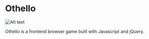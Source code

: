 # Othello

![Alt text]("http://res.cloudinary.com/dptviwjop/image/upload/c_scale,w_973/v1462238466/Screenshot_from_2016-05-02_18_15_39_h7ci6k.png")

<!-- [Othello][link] -->
<!-- [link]: http://byron-mo.github.io/Space-Invaders/ -->

Othello is a frontend browser game built with Javascript and jQuery.

